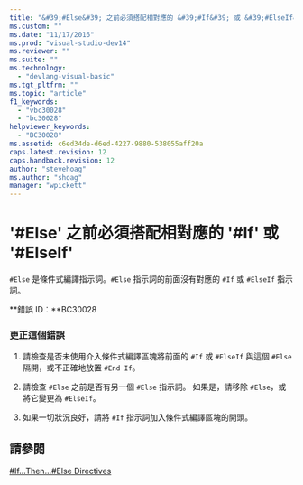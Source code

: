 ```yaml
---
title: "&#39;#Else&#39; 之前必須搭配相對應的 &#39;#If&#39; 或 &#39;#ElseIf&#39; | Microsoft Docs"
ms.custom: ""
ms.date: "11/17/2016"
ms.prod: "visual-studio-dev14"
ms.reviewer: ""
ms.suite: ""
ms.technology: 
  - "devlang-visual-basic"
ms.tgt_pltfrm: ""
ms.topic: "article"
f1_keywords: 
  - "vbc30028"
  - "bc30028"
helpviewer_keywords: 
  - "BC30028"
ms.assetid: c6ed34de-d6ed-4227-9880-538055aff20a
caps.latest.revision: 12
caps.handback.revision: 12
author: "stevehoag"
ms.author: "shoag"
manager: "wpickett"
---
```

# &#39;#Else&#39; 之前必須搭配相對應的 &#39;#If&#39; 或 &#39;#ElseIf&#39;
`#Else` 是條件式編譯指示詞。`#Else` 指示詞的前面沒有對應的 `#If` 或 `#ElseIf` 指示詞。  
  
 **錯誤 ID︰**BC30028  
  
### 更正這個錯誤  
  
1.  請檢查是否未使用介入條件式編譯區塊將前面的 `#If` 或 `#ElseIf` 與這個 `#Else` 隔開，或不正確地放置 `#End If`。  
  
2.  請檢查 `#Else` 之前是否有另一個 `#Else` 指示詞。 如果是，請移除 `#Else`，或將它變更為 `#ElseIf`。  
  
3.  如果一切狀況良好，請將 `#If` 指示詞加入條件式編譯區塊的開頭。  
  
## 請參閱  
 [\#If...Then...\#Else Directives](/dotnet/visual-basic/language-reference/directives/if-then-else-directives)